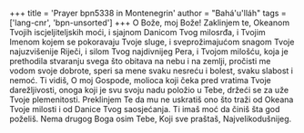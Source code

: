 +++
title = 'Prayer bpn5338 in Montenegrin'
author = "Bahá'u'lláh"
tags = ['lang-cnr', 'bpn-unsorted']
+++
O Bože, moj Bože! Zaklinjem te, Okeanom Tvojih iscjeljiteljskih moći, i sjajnom Danicom Tvog milosrđa, i Tvojim Imenom kojem se pokoravaju Tvoje sluge, i sveprožimajućom snagom Tvoje najuzvišenije Riječi, i silom Tvog najdivnijeg Pera, i Tvojom milošću, koja je prethodila stvaranju svega što obitava na nebu i na zemlji, pročisti me vodom svoje dobrote, speri sa mene svaku nesreću i bolest, svaku slabost i nemoć.
Ti vidiš, O moj Gospode, molioca koji čeka pred vratima Tvoje darežljivosti, onoga koji je svu svoju nadu položio u Tebe, držeći se za uže Tvoje plemenitosti. Preklinjem Te da mu ne uskratiš ono što traži od Okeana Tvoje milosti i od Danice Tvog saosjećanja. Ti imaš moć da činiš šta god poželiš. Nema drugog Boga osim Tebe, Koji sve praštaš, Najvelikodušnijeg.
